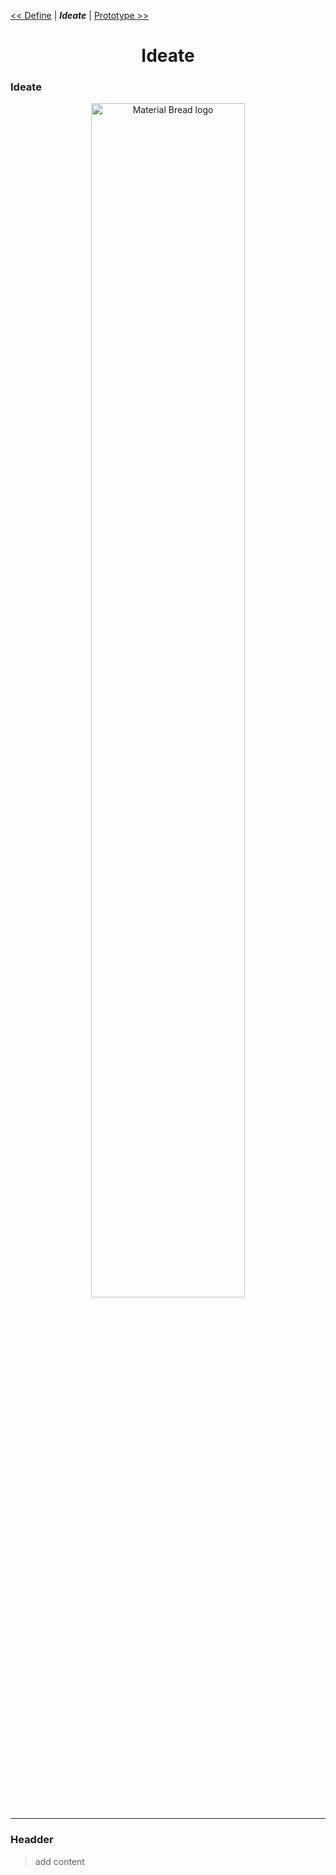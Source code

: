  [<< Define](Define.md) | ***Ideate***  | [ Prototype >>](Prototype.md) 
# <div align="center"> Ideate </div>

### Ideate
 <div align="center">  
    <img width="70%" src="https://dummyimage.com/600x400/000/708c8c.png&text=Design+Thinking" alt="Material Bread logo">
</div>

----

### Headder
 > add content
